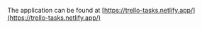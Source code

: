 The application can be found at [https://trello-tasks.netlify.app/](https://trello-tasks.netlify.app/)